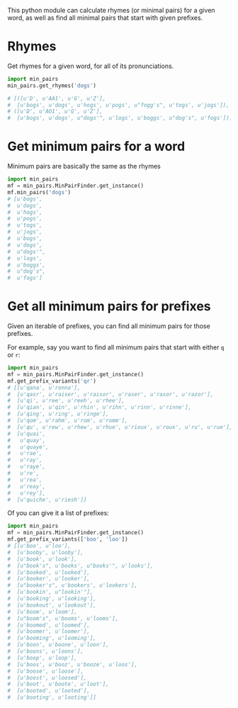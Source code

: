 This python module can calculate rhymes (or minimal pairs) for a given word,
as well as find all minimal pairs that start with given prefixes.

# Rhymes

Get rhymes for a given word, for all of its pronunciations.

```python
import min_pairs
min_pairs.get_rhymes('dogs')

# [([u'D', u'AA1', u'G', u'Z'],
#  [u'bogs', u'dogs', u'hogs', u'pogs', u"fogg's", u'togs', u'jogs']),
# ([u'D', u'AO1', u'G', u'Z'],
#  [u'bogs', u'dogs', u"dogs'", u'logs', u'boggs', u"dog's", u'fogs'])]
```

# Get minimum pairs for a word

Minimum pairs are basically the same as the rhymes

```python
import min_pairs
mf = min_pairs.MinPairFinder.get_instance()
mf.min_pairs('dogs')
# [u'bogs',
#  u'dogs',
#  u'hogs',
#  u'pogs',
#  u'togs',
#  u'jogs',
#  u'bogs',
#  u'dogs',
#  u"dogs'",
#  u'logs',
#  u'boggs',
#  u"dog's",
#  u'fogs']
```

# Get all minimum pairs for prefixes

Given an iterable of prefixes, you can find all minimum pairs for those
prefixes.

For example, say you want to find all minimum pairs that start with either
`q` or `r`:

```python
import min_pairs
mf = min_pairs.MinPairFinder.get_instance()
mf.get_prefix_variants('qr')
# [[u'qana', u'ronna'],
#  [u'qasr', u'raiser', u'raisor', u'raser', u'rasor', u'razor'],
#  [u'qi', u'ree', u'reeh', u'rhee'],
#  [u'qian', u'qin', u'rhin', u'rihn', u'rinn', u'rinne'],
#  [u'qing', u'ring', u'ringe'],
#  [u'qom', u'rahm', u'rom', u'romm'],
#  [u'qu', u'rew', u'rhew', u'rhue', u'rioux', u'roux', u'ru', u'rue'],
#  [u'quai',
#   u'quay',
#   u'quaye',
#   u'rae',
#   u'ray',
#   u'raye',
#   u're',
#   u'rea',
#   u'reay',
#   u'rey'],
#  [u'quiche', u'riesh']]
```

Of you can give it a list of prefixes:

```python
import min_pairs
mf = min_pairs.MinPairFinder.get_instance()
mf.get_prefix_variants(['boo', 'loo'])
# [[u'boo', u'loo'],
#  [u'booby', u'looby'],
#  [u'book', u'look'],
#  [u"book's", u'books', u"books'", u'looks'],
#  [u'booked', u'looked'],
#  [u'booker', u'looker'],
#  [u"booker's", u'bookers', u'lookers'],
#  [u'bookin', u"lookin'"],
#  [u'booking', u'looking'],
#  [u'bookout', u'lookout'],
#  [u'boom', u'loom'],
#  [u"boom's", u'booms', u'looms'],
#  [u'boomed', u'loomed'],
#  [u'boomer', u'loomer'],
#  [u'booming', u'looming'],
#  [u'boon', u'boone', u'loon'],
#  [u'boons', u'loons'],
#  [u'boop', u'loop'],
#  [u'boos', u'booz', u'booze', u'loos'],
#  [u'boose', u'loose'],
#  [u'boost', u'loosed'],
#  [u'boot', u'boote', u'loot'],
#  [u'booted', u'looted'],
#  [u'booting', u'looting']]
```
